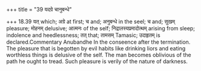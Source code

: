 +++
title = "39 यदग्रे चानुबन्धे"

+++
18.39 यत् which; अग्रे at first; च and; अनुबन्धे in the seel; च and;
सुखम् pleasure; मोहनम् delusive; आत्मनः of the self;
निद्रालस्यप्रमादोत्थम् arising from sleep; indolence and heedlessness;
तत् that; तामसम् Tamasic; उदाहृतम् is declared.Commentary Anubandhe In
the conseence after the termination. The pleasure that is begotten by
evil habits like drinking liors and eating worthless things is delusive
of the self. The man becomes oblivious of the path he ought to tread.
Such pleasure is verily of the nature of darkness.
